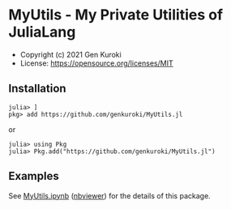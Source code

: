 # MyUtils - My Private Utilities of JuliaLang

<!--
[![Stable](https://img.shields.io/badge/docs-stable-blue.svg)](https://genkuroki.github.io/MyUtils.jl/stable)
[![Dev](https://img.shields.io/badge/docs-dev-blue.svg)](https://genkuroki.github.io/MyUtils.jl/dev)
[![Build Status](https://travis-ci.com/genkuroki/MyUtils.jl.svg?branch=master)](https://travis-ci.com/genkuroki/MyUtils.jl)
-->

* Copyright (c) 2021 Gen Kuroki
* License: https://opensource.org/licenses/MIT

## Installation

```
julia> ]
pkg> add https://github.com/genkuroki/MyUtils.jl
```

or

```
julia> using Pkg
julia> Pkg.add("https://github.com/genkuroki/MyUtils.jl")
```

## Examples

See [MyUtils.ipynb](https://github.com/genkuroki/MyUtils.jl/blob/main/MyUtils.ipynb) ([nbviewer](https://nbviewer.jupyter.org/github/genkuroki/MyUtils.jl/blob/main/MyUtils.ipynb)) for the details of this package.
